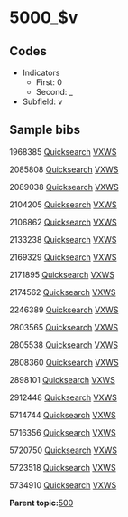 # 5000\_$v

## Codes

-   Indicators
    -   First: 0
    -   Second: \_
-   Subfield: v

## Sample bibs

1968385 [Quicksearch](https://search.library.yale.edu/catalog/1968385) [VXWS](http://prodorbis.library.yale.edu:7014/vxws/GetHoldingsService?bibId=1968385)

2085808 [Quicksearch](https://search.library.yale.edu/catalog/2085808) [VXWS](http://prodorbis.library.yale.edu:7014/vxws/GetHoldingsService?bibId=2085808)

2089038 [Quicksearch](https://search.library.yale.edu/catalog/2089038) [VXWS](http://prodorbis.library.yale.edu:7014/vxws/GetHoldingsService?bibId=2089038)

2104205 [Quicksearch](https://search.library.yale.edu/catalog/2104205) [VXWS](http://prodorbis.library.yale.edu:7014/vxws/GetHoldingsService?bibId=2104205)

2106862 [Quicksearch](https://search.library.yale.edu/catalog/2106862) [VXWS](http://prodorbis.library.yale.edu:7014/vxws/GetHoldingsService?bibId=2106862)

2133238 [Quicksearch](https://search.library.yale.edu/catalog/2133238) [VXWS](http://prodorbis.library.yale.edu:7014/vxws/GetHoldingsService?bibId=2133238)

2169329 [Quicksearch](https://search.library.yale.edu/catalog/2169329) [VXWS](http://prodorbis.library.yale.edu:7014/vxws/GetHoldingsService?bibId=2169329)

2171895 [Quicksearch](https://search.library.yale.edu/catalog/2171895) [VXWS](http://prodorbis.library.yale.edu:7014/vxws/GetHoldingsService?bibId=2171895)

2174562 [Quicksearch](https://search.library.yale.edu/catalog/2174562) [VXWS](http://prodorbis.library.yale.edu:7014/vxws/GetHoldingsService?bibId=2174562)

2246389 [Quicksearch](https://search.library.yale.edu/catalog/2246389) [VXWS](http://prodorbis.library.yale.edu:7014/vxws/GetHoldingsService?bibId=2246389)

2803565 [Quicksearch](https://search.library.yale.edu/catalog/2803565) [VXWS](http://prodorbis.library.yale.edu:7014/vxws/GetHoldingsService?bibId=2803565)

2805538 [Quicksearch](https://search.library.yale.edu/catalog/2805538) [VXWS](http://prodorbis.library.yale.edu:7014/vxws/GetHoldingsService?bibId=2805538)

2808360 [Quicksearch](https://search.library.yale.edu/catalog/2808360) [VXWS](http://prodorbis.library.yale.edu:7014/vxws/GetHoldingsService?bibId=2808360)

2898101 [Quicksearch](https://search.library.yale.edu/catalog/2898101) [VXWS](http://prodorbis.library.yale.edu:7014/vxws/GetHoldingsService?bibId=2898101)

2912448 [Quicksearch](https://search.library.yale.edu/catalog/2912448) [VXWS](http://prodorbis.library.yale.edu:7014/vxws/GetHoldingsService?bibId=2912448)

5714744 [Quicksearch](https://search.library.yale.edu/catalog/5714744) [VXWS](http://prodorbis.library.yale.edu:7014/vxws/GetHoldingsService?bibId=5714744)

5716356 [Quicksearch](https://search.library.yale.edu/catalog/5716356) [VXWS](http://prodorbis.library.yale.edu:7014/vxws/GetHoldingsService?bibId=5716356)

5720750 [Quicksearch](https://search.library.yale.edu/catalog/5720750) [VXWS](http://prodorbis.library.yale.edu:7014/vxws/GetHoldingsService?bibId=5720750)

5723518 [Quicksearch](https://search.library.yale.edu/catalog/5723518) [VXWS](http://prodorbis.library.yale.edu:7014/vxws/GetHoldingsService?bibId=5723518)

5734910 [Quicksearch](https://search.library.yale.edu/catalog/5734910) [VXWS](http://prodorbis.library.yale.edu:7014/vxws/GetHoldingsService?bibId=5734910)

**Parent topic:**[500](../../tags/500/500.md)

